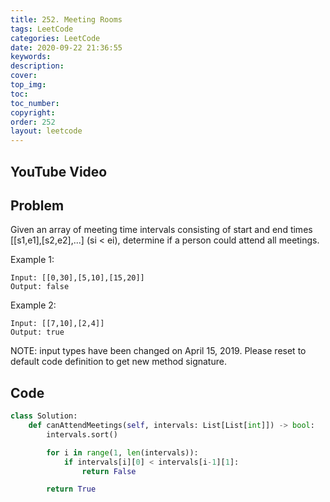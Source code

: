 ```yaml
---
title: 252. Meeting Rooms
tags: LeetCode
categories: LeetCode
date: 2020-09-22 21:36:55
keywords:
description:
cover:
top_img:
toc:
toc_number:
copyright:
order: 252
layout: leetcode
---
```


## YouTube Video

## Problem

Given an array of meeting time intervals consisting of start and end times [[s1,e1],[s2,e2],...] (si < ei), determine if a person could attend all meetings.

Example 1:

```
Input: [[0,30],[5,10],[15,20]]
Output: false
```

Example 2:

```
Input: [[7,10],[2,4]]
Output: true
```

NOTE: input types have been changed on April 15, 2019. Please reset to default code definition to get new method signature.

## Code

```python
class Solution:
    def canAttendMeetings(self, intervals: List[List[int]]) -> bool:
        intervals.sort()

        for i in range(1, len(intervals)):
            if intervals[i][0] < intervals[i-1][1]:
                return False

        return True
```
